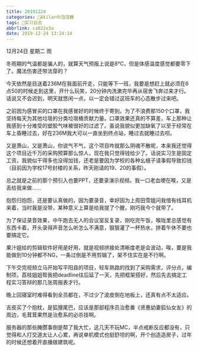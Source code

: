 ```yaml
---
title: 20191224
categories: 🍬Akilarの泡泡糖
tags: 💼实习日志
abbrlink: ca022e3a
date: 2019-12-24 13:24:14
---
```

12月24日 星期二 雨

冬雨期的气温都是骗人的，就算天气预报上说是8℃，但是体感温度感觉都要零下了。魔法伤害还带法穿的？

今天依然是目送着236M在我面前开走，只能等下一班，我要是想赶上就必须在6点50的时候走到这里，开什么玩笑，20分钟内洗漱完毕再从宿舍飞奔过来才行。话说又不会迟到，明天就悠闲一点，以一定会错过这班车的心态散步过来吧。

之前因为感冒买的口罩在我感冒好的时候终于寄到。为了不浪费那150个口罩，我坚持每天为其他垃圾的分类垃圾桶贡献力量。口罩效果还真的不算差，车上那种让我感到十分难受的塑胶气味被很好的过滤了。虽说我貌似更加缺氧了以至于经常在车上昏睡过去，好在236M我大可以一直坐到终点站，睡过去就睡过去呗。

又是萧山，又是萧山，你说气不气，这个项目咋就那么阴魂不散呢，本来我还觉得这个项目近千万的采购预算那么惊人，现在我只觉得钱给少了。话说实习生是固定工资，我貌似干得多也没得加钱，还老是要因为学校的各种幺蛾子请事假导致扣钱（目前因为学校17号封楼的关系，昨天刚请的19、20的事假）。

总之就是之前的那个预引入也要PPT，还要录演示视频。我一口老血哽在喉，又是丢给我来做......

抱怨归抱怨，还是要认真做的，因为要录音，幸好因为上周田雪姐问我借有线耳机来着，当时我是没带，某种意义上算是给我提了个醒，刚巧我今个就带了。

为了保证录音效果，中午跑去无人的会议室反复录，刚吃完午饭，喉咙里总感觉有东西卡着，开头录得声音怎么听怎么不满意，狠狠灌了一杯热水，拼着午休不要也要搞定它。

果汁姐给的剪辑软件好用是好用，就是视频拼接处清晰度老是会波动，唉，要是我能做到10分钟都不NG，一条过倒是不用剪辑了，架不住实在是不行啊。

下午交完视频立马开始写平阳县的项目，轻车熟路的找到了采购需求，评分点，编制项，荔枝姐姐帮我把deadline往后延了一天，先把框架搭好，然后先去搞定工程实习答辩的那几张周报表才行。

晚上回寝室时难得看到全员都在，不过少了波皮倒在地板上，还真有点不太适应。

吉皮买了个抱枕，是狐狸尾巴，应该是那部程序员治愈番《贤惠幼妻狐仙女友》的周边，毛茸茸果然是治愈系的必杀技啊。

服务器的那些腌臜事倒是帮了我大忙，这几天不玩MC，半点戒断反应都没有，只觉得和人打交道太让人心累，再说单机模式也挺舒坦的啊，开个创造造房子，过年的时候还想着开直播做建筑呢。
